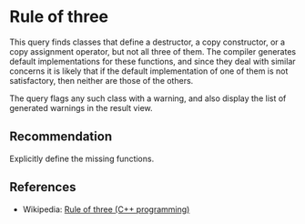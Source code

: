 # Rule of three
This query finds classes that define a destructor, a copy constructor, or a copy assignment operator, but not all three of them. The compiler generates default implementations for these functions, and since they deal with similar concerns it is likely that if the default implementation of one of them is not satisfactory, then neither are those of the others.

The query flags any such class with a warning, and also display the list of generated warnings in the result view.


## Recommendation
Explicitly define the missing functions.


## References
* Wikipedia: [Rule of three (C++ programming)](http://en.wikipedia.org/wiki/Rule_of_three_(C%2B%2B_programming))
